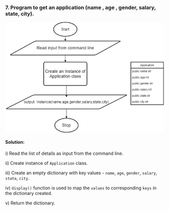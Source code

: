 ### 7. Program to get an application (name , age , gender, salary, state, city).


![7 png](https://github.com/ADF-RM/Training/blob/main/06-2021/18/7/7.png)


#### Solution:

i)  Read the list of details as input from the command line.

ii) Create instance of ```Application``` class.

iii) Create an empty dictionary with key values - ```name```, ```age```, ```gender```, ```salary```, ```state```, ```city```.

iv) ```display()``` function is used to map the ```values``` to corresponding ```keys``` in the dictionary created.

v)  Return the dictionary.